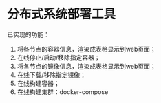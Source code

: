 # 分布式系统部署工具
已实现的功能：
1. 将各节点的容器信息，渲染成表格显示到web页面；
2. 在线停止/启动/移除指定容器；
3. 将各节点的镜像信息，渲染成表格显示到web页面；
4. 在线下载/移除指定镜像；
5. 在线构建容器；
6. 在线构建集群：docker-compose